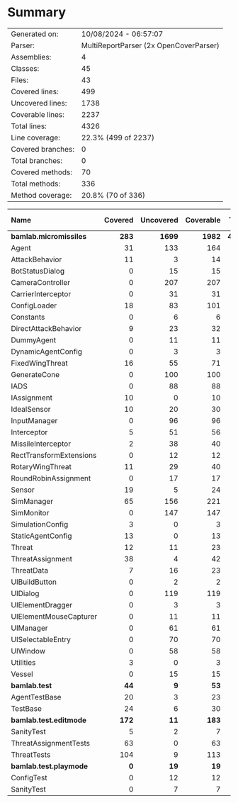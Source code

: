 ﻿# Summary
|||
|:---|:---|
| Generated on: | 10/08/2024 - 06:57:07 |
| Parser: | MultiReportParser (2x OpenCoverParser) |
| Assemblies: | 4 |
| Classes: | 45 |
| Files: | 43 |
| Covered lines: | 499 |
| Uncovered lines: | 1738 |
| Coverable lines: | 2237 |
| Total lines: | 4326 |
| Line coverage: | 22.3% (499 of 2237) |
| Covered branches: | 0 |
| Total branches: | 0 |
| Covered methods: | 70 |
| Total methods: | 336 |
| Method coverage: | 20.8% (70 of 336) |

|**Name**|**Covered**|**Uncovered**|**Coverable**|**Total**|**Line coverage**|**Covered**|**Total**|**Branch coverage**|**Covered**|**Total**|**Method coverage**|
|:---|---:|---:|---:|---:|---:|---:|---:|---:|---:|---:|---:|
|**bamlab.micromissiles**|**283**|**1699**|**1982**|**4174**|**14.2%**|**0**|**0**|****|**50**|**309**|**16.1%**|
|Agent|31|133|164|291|18.9%|0|0||8|29|27.5%|
|AttackBehavior|11|3|14|51|78.5%|0|0||2|3|66.6%|
|BotStatusDialog|0|15|15|30|0%|0|0||0|2|0%|
|CameraController|0|207|207|454|0%|0|0||0|23|0%|
|CarrierInterceptor|0|31|31|48|0%|0|0||0|5|0%|
|ConfigLoader|18|83|101|147|17.8%|0|0||2|12|16.6%|
|Constants|0|6|6|17|0%|0|0||0|2|0%|
|DirectAttackBehavior|9|23|32|74|28.1%|0|0||1|2|50%|
|DummyAgent|0|11|11|291|0%|0|0||0|5|0%|
|DynamicAgentConfig|0|3|3|122|0%|0|0||0|1|0%|
|FixedWingThreat|16|55|71|144|22.5%|0|0||2|10|20%|
|GenerateCone|0|100|100|144|0%|0|0||0|9|0%|
|IADS|0|88|88|140|0%|0|0||0|17|0%|
|IAssignment|10|0|10|42|100%|0|0||3|3|100%|
|IdealSensor|10|20|30|54|33.3%|0|0||1|5|20%|
|InputManager|0|96|96|142|0%|0|0||0|11|0%|
|Interceptor|5|51|56|101|8.9%|0|0||2|10|20%|
|MissileInterceptor|2|38|40|78|5%|0|0||1|4|25%|
|RectTransformExtensions|0|12|12|18|0%|0|0||0|4|0%|
|RotaryWingThreat|11|29|40|72|27.5%|0|0||1|9|11.1%|
|RoundRobinAssignment|0|17|17|44|0%|0|0||0|2|0%|
|Sensor|19|5|24|117|79.1%|0|0||2|3|66.6%|
|SimManager|65|156|221|368|29.4%|0|0||8|28|28.5%|
|SimMonitor|0|147|147|233|0%|0|0||0|19|0%|
|SimulationConfig|3|0|3|122|100%|0|0||1|1|100%|
|StaticAgentConfig|13|0|13|61|100%|0|0||5|5|100%|
|Threat|12|11|23|49|52.1%|0|0||3|5|60%|
|ThreatAssignment|38|4|42|79|90.4%|0|0||5|5|100%|
|ThreatData|7|16|23|45|30.4%|0|0||2|5|40%|
|UIBuildButton|0|2|2|11|0%|0|0||0|2|0%|
|UIDialog|0|119|119|198|0%|0|0||0|18|0%|
|UIElementDragger|0|3|3|12|0%|0|0||0|1|0%|
|UIElementMouseCapturer|0|11|11|20|0%|0|0||0|3|0%|
|UIManager|0|61|61|106|0%|0|0||0|16|0%|
|UISelectableEntry|0|70|70|113|0%|0|0||0|15|0%|
|UIWindow|0|58|58|100|0%|0|0||0|9|0%|
|Utilities|3|0|3|9|100%|0|0||1|1|100%|
|Vessel|0|15|15|27|0%|0|0||0|5|0%|
|**bamlab.test**|**44**|**9**|**53**|**84**|**83%**|**0**|**0**|****|**9**|**11**|**81.8%**|
|AgentTestBase|20|3|23|40|86.9%|0|0||4|5|80%|
|TestBase|24|6|30|44|80%|0|0||5|6|83.3%|
|**bamlab.test.editmode**|**172**|**11**|**183**|**432**|**93.9%**|**0**|**0**|****|**11**|**13**|**84.6%**|
|SanityTest|5|2|7|22|71.4%|0|0||2|2|100%|
|ThreatAssignmentTests|63|0|63|141|100%|0|0||2|2|100%|
|ThreatTests|104|9|113|269|92%|0|0||7|9|77.7%|
|**bamlab.test.playmode**|**0**|**19**|**19**|**49**|**0%**|**0**|**0**|****|**0**|**3**|**0%**|
|ConfigTest|0|12|12|25|0%|0|0||0|2|0%|
|SanityTest|0|7|7|24|0%|0|0||0|1|0%|
